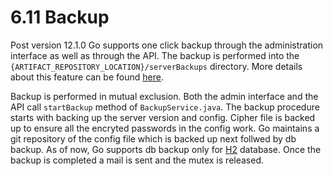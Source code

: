#  6.11 Backup

Post version 12.1.0 Go supports one click backup through the administration interface as well as through the API. The backup is performed into the `{ARTIFACT_REPOSITORY_LOCATION}/serverBackups` directory. More details about this feature can be found [here](http://www.thoughtworks.com/products/docs/go/current/help/one_click_backup.html).

Backup is performed in mutual exclusion. Both the admin interface and the API call `startBackup` method of `BackupService.java`. The backup procedure starts with backing up the server version and config. Cipher file is backed up to ensure all the encryted passwords in the config work. Go maintains a git repository of the config file which is backed up next follwed by db backup. As of now, Go supports db backup only for [H2](http://www.h2database.com/html/main.html) database. Once the backup is completed a mail is sent and the mutex is released.
